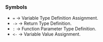 ### Symbols

* `=` -> Variable Type Definition Assignment.
* `->` -> Return Type Definition.
* `:` -> Function Parameter Type Definition.
* `<-` -> Variable Value Assignment.